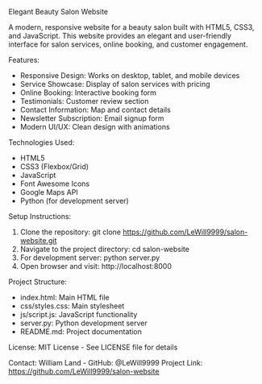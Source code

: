 Elegant Beauty Salon Website

A modern, responsive website for a beauty salon built with HTML5, CSS3, and JavaScript. This website provides an elegant and user-friendly interface for salon services, online booking, and customer engagement.

Features:
- Responsive Design: Works on desktop, tablet, and mobile devices
- Service Showcase: Display of salon services with pricing
- Online Booking: Interactive booking form
- Testimonials: Customer review section
- Contact Information: Map and contact details
- Newsletter Subscription: Email signup form
- Modern UI/UX: Clean design with animations

Technologies Used:
- HTML5
- CSS3 (Flexbox/Grid)
- JavaScript
- Font Awesome Icons
- Google Maps API
- Python (for development server)

Setup Instructions:
1. Clone the repository: git clone https://github.com/LeWill9999/salon-website.git
2. Navigate to the project directory: cd salon-website
3. For development server: python server.py
4. Open browser and visit: http://localhost:8000

Project Structure:
- index.html: Main HTML file
- css/styles.css: Main stylesheet
- js/script.js: JavaScript functionality
- server.py: Python development server
- README.md: Project documentation

License:
MIT License - See LICENSE file for details

Contact:
William Land - GitHub: @LeWill9999
Project Link: https://github.com/LeWill9999/salon-website
